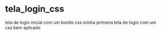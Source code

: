 # tela_login_css
tela de login inicial com um bonito css 
minha primeira tela de login com um css bem aplicado  
